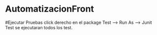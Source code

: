# AutomatizacionFront

#Ejecutar Pruebas
   click derecho en el package Test --> Run As --> Junit Test se ejecutaran todos los test.
   


